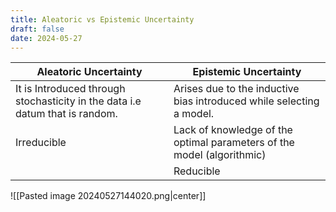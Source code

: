 ```yaml
---
title: Aleatoric vs Epistemic Uncertainty
draft: false
date: 2024-05-27
---
```


| Aleatoric Uncertainty                                                        | Epistemic Uncertainty                                                  |
| ---------------------------------------------------------------------------- | ---------------------------------------------------------------------- |
| It is Introduced through stochasticity in the data i.e datum that is random. | Arises due to the inductive bias introduced while selecting a model.   |
| Irreducible                                                                  | Lack of knowledge of the optimal parameters of the model (algorithmic) |
|                                                                              | Reducible                                                              |

![[Pasted image 20240527144020.png|center]]




